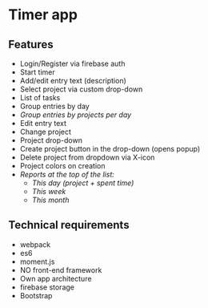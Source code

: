 # Timer app

## Features
   * Login/Register via firebase auth
   * Start timer
   * Add/edit entry text (description)
   * Select project via custom drop-down
   * List of tasks
   * Group entries by day
   * _Group entries by projects per day_
   * Edit entry text
   * Change project
   * Project drop-down
   * Create project button in the drop-down (opens popup)
   * Delete project from dropdown via X-icon
   * Project colors on creation
   * _Reports at the top of the list:_
      * _This day (project + spent time)_
      * _This week_
      * _This month_

## Technical requirements
   * webpack
   * es6
   * moment.js
   * NO front-end framework
   * Own app architecture
   * firebase storage
   * Bootstrap
